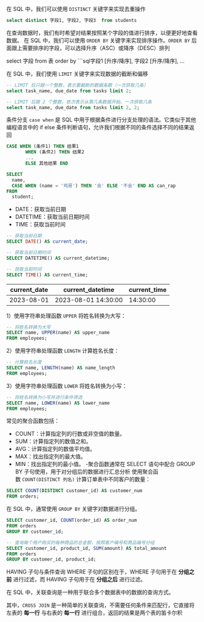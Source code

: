 
在 SQL 中，我们可以使用 `DISTINCT` 关键字来实现去重操作

```sql
select distinct 字段1, 字段2, 字段3  from students
```



在查询数据时，我们有时希望对结果按照某个字段的值进行排序，以便更好地查看数据。
在 SQL 中，我们可以使用 `ORDER BY` 关键字来实现排序操作。`ORDER BY` 后面跟上需要排序的字段，可以选择升序（ASC）或降序（DESC）排列

select 字段 from 表 order by ```sql字段1 [升序/降序], 字段2 [升序/降序], ...


在 SQL 中，我们使用 `LIMIT` 关键字来实现数据的截断和偏移
```sql
-- LIMIT 后只跟一个整数，表示要截断的数据条数（一次获取几条）
select task_name, due_date from tasks limit 2;

-- LIMIT 后跟 2 个整数，依次表示从第几条数据开始、一次获取几条
select task_name, due_date from tasks limit 2, 2;
```

条件分支 `case when` 是 SQL 中用于根据条件进行分支处理的语法。它类似于其他编程语言中的 if else 条件判断语句，允许我们根据不同的条件选择不同的结果返回
```sql
CASE WHEN (条件1) THEN 结果1
	   WHEN (条件2) THEN 结果2
	   ...
	   ELSE 其他结果 END
```
```sql
SELECT
  name,
  CASE WHEN (name = '鸡哥') THEN '会' ELSE '不会' END AS can_rap
FROM
  student;
```

- DATE：获取当前日期
- DATETIME：获取当前日期时间
- TIME：获取当前时间
```sql
-- 获取当前日期
SELECT DATE() AS current_date;

-- 获取当前日期时间
SELECT DATETIME() AS current_datetime;

-- 获取当前时间
SELECT TIME() AS current_time;
```
|current_date|current_datetime|current_time|
|---|---|---|
|2023-08-01|2023-08-01 14:30:00|14:30:00|



1）使用字符串处理函数 `UPPER` 将姓名转换为大写：

```sql
-- 将姓名转换为大写
SELECT name, UPPER(name) AS upper_name
FROM employees;
```

2）使用字符串处理函数 `LENGTH` 计算姓名长度：

```sql
-- 计算姓名长度
SELECT name, LENGTH(name) AS name_length
FROM employees;

```
3）使用字符串处理函数 `LOWER` 将姓名转换为小写：

```sql
-- 将姓名转换为小写并进行条件筛选
SELECT name, LOWER(name) AS lower_name
FROM employees;
```


常见的聚合函数包括：

- COUNT：计算指定列的行数或非空值的数量。
- SUM：计算指定列的数值之和。
- AVG：计算指定列的数值平均值。
- MAX：找出指定列的最大值。
- MIN：找出指定列的最小值。
-聚合函数通常在 SELECT 语句中配合 GROUP BY 子句使用，用于对分组后的数据进行汇总分析
使用聚合函数 `COUNT(DISTINCT 列名)` 计算订单表中不同客户的数量：

```sql
SELECT COUNT(DISTINCT customer_id) AS customer_num
FROM orders;
```

在 SQL 中，通常使用 `GROUP BY` 关键字对数据进行分组。
```sql
SELECT customer_id, COUNT(order_id) AS order_num
FROM orders
GROUP BY customer_id;
```
```sql
-- 查询每个用户购买的每种商品的总金额，按照客户编号和商品编号分组
SELECT customer_id, product_id, SUM(amount) AS total_amount
FROM orders
GROUP BY customer_id, product_id;
```

HAVING 子句与条件查询 WHERE 子句的区别在于，WHERE 子句用于在 **分组之前** 进行过滤，而 HAVING 子句用于在 **分组之后** 进行过滤。

在 SQL 中，关联查询是一种用于联合多个数据表中的数据的查询方式。

其中，`CROSS JOIN` 是一种简单的关联查询，不需要任何条件来匹配行，它直接将左表的 **每一行** 与右表的 **每一行** 进行组合，返回的结果是两个表的笛卡尔积

